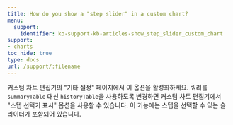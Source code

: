 ```yaml
---
title: How do you show a "step slider" in a custom chart?
menu:
  support:
    identifier: ko-support-kb-articles-show_step_slider_custom_chart
support:
- charts
toc_hide: true
type: docs
url: /support/:filename
---
```


커스텀 차트 편집기의 "기타 설정" 페이지에서 이 옵션을 활성화하세요. 쿼리를 `summaryTable` 대신 `historyTable`을 사용하도록 변경하면 커스텀 차트 편집기에서 "스텝 선택기 표시" 옵션을 사용할 수 있습니다. 이 기능에는 스텝을 선택할 수 있는 슬라이더가 포함되어 있습니다.
